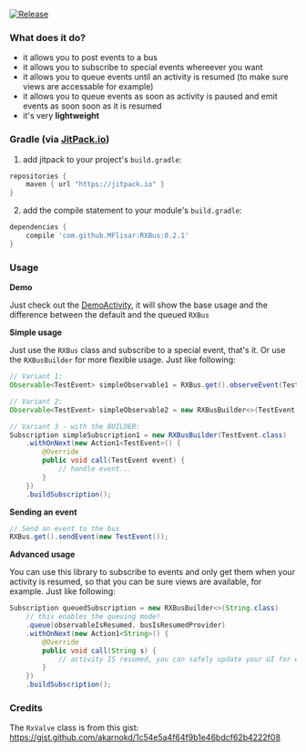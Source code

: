 [![Release](https://jitpack.io/v/MFlisar/RXBus.svg)](https://jitpack.io/#MFlisar/RXBus)

### What does it do?

* it allows you to post events to a bus
* it allows you to subscribe to special events whereever you want
* it allows you to queue events until an activity is resumed (to make sure views are accessable for example)
* it allows you to queue events as soon as activity is paused and emit events as soon soon as it is resumed
* it's very **lightweight**
 
### Gradle (via [JitPack.io](https://jitpack.io/))

1. add jitpack to your project's `build.gradle`:
```groovy
repositories {
    maven { url "https://jitpack.io" }
}
```
2. add the compile statement to your module's `build.gradle`:
```groovy
dependencies {
    compile 'com.github.MFlisar:RXBus:0.2.1'
}
```
### Usage

**Demo**

Just check out the [DemoActivity](https://github.com/MFlisar/RXBus/blob/master/demo/src/main/java/com/michaelflisar/rxbus/demo/DemoActivity.java), it will show the base usage and the difference between the default and the queued `RXBus`

**Simple usage**

Just use the `RXBus` class and subscribe to a special event, that's it. Or use the `RXBusBuilder` for more flexible usage. Just like following:
```java
// Variant 1:
Observable<TestEvent> simpleObservable1 = RXBus.get().observeEvent(TestEvent.class);

// Variant 2:
Observable<TestEvent> simpleObservable2 = new RXBusBuilder<>(TestEvent.class).buildObservable();

// Variant 3 - with the BUILDER:
Subscription simpleSubscription1 = new RXBusBuilder(TestEvent.class)
    .withOnNext(new Action1<TestEvent>() {
        @Override
        public void call(TestEvent event) {
            // handle event...
        }
    })
    .buildSubscription();
```
**Sending an event**
```java
// Send an event to the bus
RXBus.get().sendEvent(new TestEvent());
```
**Advanced usage** 

You can use this library to subscribe to events and only get them when your activity is resumed, so that you can be sure views are available, for example. Just like following:
```java
Subscription queuedSubscription = new RXBusBuilder<>(String.class)
    // this enables the queuing mode!
    .queue(observableIsResumed, busIsResumedProvider)
    .withOnNext(new Action1<String>() {
        @Override
        public void call(String s) {
            // activity IS resumed, you can safely update your UI for example
        }
    })
    .buildSubscription();
```
### Credits

The `RxValve` class is from this gist: https://gist.github.com/akarnokd/1c54e5a4f64f9b1e46bdcf62b4222f08
